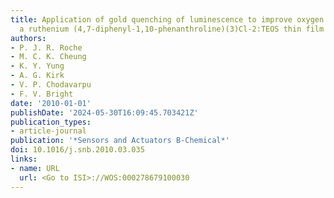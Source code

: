 ```yaml
---
title: Application of gold quenching of luminescence to improve oxygen sensing using
  a ruthenium (4,7-diphenyl-1,10-phenanthroline)(3)Cl-2:TEOS thin film
authors:
- P. J. R. Roche
- M. C. K. Cheung
- K. Y. Yung
- A. G. Kirk
- V. P. Chodavarpu
- F. V. Bright
date: '2010-01-01'
publishDate: '2024-05-30T16:09:45.703421Z'
publication_types:
- article-journal
publication: '*Sensors and Actuators B-Chemical*'
doi: 10.1016/j.snb.2010.03.035
links:
- name: URL
  url: <Go to ISI>://WOS:000278679100030
---
```

